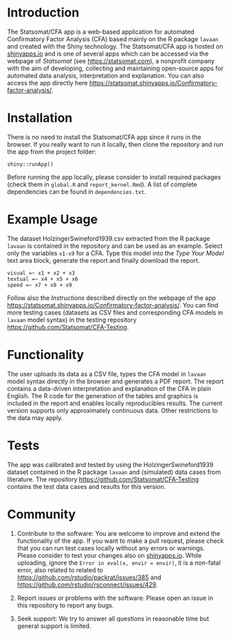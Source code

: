 
# Introduction
The Statsomat/CFA app is a web-based
application for automated Confirmatory Factor Analysis (CFA) based mainly on the R package `lavaan` and created with the Shiny
technology. The Statsomat/CFA app is hosted on [shinyapps.io](https://www.shinyapps.io/) and 
is one of several apps which can be accessed via the webpage of *Statsomat* (see https://statsomat.com), a nonprofit company with the aim of developing, 
collecting and maintaining open-source apps for automated data analysis, interpretation and explanation. You can also access the app directly here https://statsomat.shinyapps.io/Confirmatory-factor-analysis/. 


# Installation 
There is no need to install the Statsomat/CFA app since it runs in the browser. If you really want to run it locally, then clone the repository and run the app from the project folder: 

```
shiny::runApp()
```

Before running the app locally, please consider to install required packages (check them in `global.R` and `report_kernel.Rmd`). A list of complete dependencies can be found in `dependencies.txt`. 


# Example Usage
The dataset HolzingerSwineford1939.csv extracted from the R package `lavaan` is contained in the repository and can be used as an example. Select only the variables `x1-x9` for a CFA. Type this model into the *Type Your Model* text area block, generate the report and finally download the report. 
```
visual =~ x1 + x2 + x3
textual =~ x4 + x5 + x6
speed =~ x7 + x8 + x9
```

Follow also the *Instructions* described directly on the webpage of the app https://statsomat.shinyapps.io/Confirmatory-factor-analysis/. You can find more testing cases (datasets as CSV files and corresponding CFA models in `lavaan` model syntax) in the testing repository https://github.com/Statsomat/CFA-Testing. 


# Functionality
The user uploads its data as a CSV file, types the CFA model in `lavaan` model syntax directly in 
the browser and generates a PDF report. The report contains a data-driven interpretation and explanation of the 
CFA in plain English. The R code for the generation of the tables and graphics is included in the report and 
enables locally reproducibles results. The current version supports only approximately continuous data. Other restrictions to the data may apply. 


# Tests 
The app was calibrated and tested by using the HolzingerSwineford1939 dataset contained in the R package `lavaan`
and (simulated) data cases from literature. The repository https://github.com/Statsomat/CFA-Testing contains the test data cases and results for this version.   



# Community 
1) Contribute to the software:
You are welcome to improve and extend the functionality of the app. If you want to make a pull request, please check that you can run test cases locally without any errors or warnings. Please consider to test your changes also on [shinyapps.io](https://www.shinyapps.io/). While uploading, ignore the `Error in eval(x, envir = envir)`, it is a non-fatal error, also related to related to https://github.com/rstudio/packrat/issues/385 and https://github.com/rstudio/rsconnect/issues/429.  

2) Report issues or problems with the software:
Please open an issue in this repository to report any bugs. 

3) Seek support:
We try to answer all questions in reasonable time  but general support is limited. 

